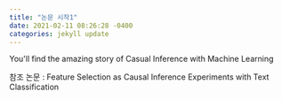 ```yaml
---
title: "논문 시작1"
date: 2021-02-11 08:26:28 -0400
categories: jekyll update
---
```



You'll find the amazing story of Casual Inference with Machine Learning

참조 논문 : Feature Selection as Causal Inference Experiments with Text Classification
